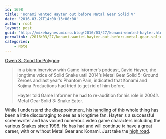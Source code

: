 ```yaml
---
id: 1698
title: 'Konami wanted Hayter out before Metal Gear Solid V'
date: '2016-03-27T14:00:13+00:00'
author: root
layout: post
guid: 'http://mikehaynes.micro.blog/2016/03/27/konami-wanted-hayter.html'
permalink: /2016/03/27/konami-wanted-hayter-out-before-metal-gear-solid-v/
categories:
    - Note
---
```


[Owen S. Good for Polygon](https://www.polygon.com/2016/3/26/11309190/david-hayter-solid-snake-metal-gear-solid-3-5-snake-eater-phantom-pain):

> In a blunt interview with Game Informer’s podcast, David Hayter, the longtime voice of Solid Snake until 2014’s Metal Gear Solid 5: Ground Zeroes and last year’s Phantom Pain, indicated that Konami and Kojima Productions had tried to get rid of him before.
> 
>  Hayter told Game Informer he had to re-audition for his role in 2004’s Metal Gear Solid 3: Snake Eater.

While I understand the disappointment, his [handling](http://www.polygon.com/2016/1/15/10777456/david-hayter-24-keifer-sutherland-metal-gear-solid) of this whole thing has been a little discouraging to see as a longtime fan. Hayter is a successful screenwriter and has voiced numerous video game characters including the various Snakes since 1998. He has had and will continue to have a great career, with or without Metal Gear and Konami. Just take the [high road](https://www.reddit.com/r/metalgearsolid/comments/1awixe/til_david_hayter_gave_up_half_of_his_own_paycheck/).
